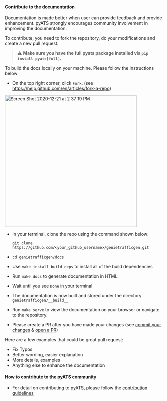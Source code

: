 #### Contribute to the documentation

Documentation is made better when user can provide feedback and provide enhancement. pyATS strongly encourages community involvement in improving the documentation.

To contribute, you need to fork the repository, do your modifications and create a new pull request. 

> :warning: **Make sure you have the full pyats package installed via ```pip install pyats[full]```.**

To build the docs locally on your machine. Please follow the instructions below 

  - On the top right corner, click ```Fork```. (see https://help.github.com/en/articles/fork-a-repo)

<img width="421" alt="Screen Shot 2020-12-21 at 2 37 19 PM" src="https://user-images.githubusercontent.com/30438439/102815289-1e75e700-439a-11eb-92bc-e424ddce9758.png">

  - In your terminal, clone the repo using the command shown below: 
    ```shell
    git clone https://github.com/<your_github_username>/genietrafficgen.git
    ```

  - ```cd genietrafficgen/docs```
  
  - Use ```make install_build_deps```  to install all of the build dependencies
  
  - Run ```make docs``` to generate documentation in HTML

  - Wait until you see ```Done``` in your terminal
  
  - The documentation is now built and stored under the directory 
  ```genietrafficgen/__build__```

  - Run ```make serve``` to view the documentation on your browser or navigate to the repository.
    
  - Please create a PR after you have made your changes (see [commit your changes](https://pubhub.devnetcloud.com/media/pyats-development-guide/docs/contribute/contribute.html#commit-your-changes) & [open a PR](https://pubhub.devnetcloud.com/media/pyats-development-guide/docs/contribute/contribute.html#open-a-pull-request))

Here are a few examples that could be great pull request:

- Fix Typos
- Better wording, easier explanation
- More details, examples
- Anything else to enhance the documentation

#### How to contribute to the pyATS community

- For detail on contributing to pyATS, please follow the [contribution guidelines](https://pubhub.devnetcloud.com/media/pyats-development-guide/docs/contribute/contribute.html#)
